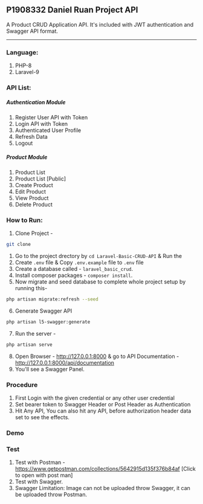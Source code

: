 ## P1908332 Daniel Ruan Project API
A Product CRUD Application API. It's included with JWT authentication and Swagger API format.

----

### Language:
1. PHP-8
1. Laravel-9

### API List:
##### Authentication Module
1. Register User API with Token
1. Login API with Token
1. Authenticated User Profile
1. Refresh Data
1. Logout

##### Product Module
1. Product List
1. Product List [Public]
1. Create Product
1. Edit Product
1. View Product
1. Delete Product

### How to Run:
1. Clone Project - 

```bash
git clone 
```
1. Go to the project drectory by `cd Laravel-Basic-CRUD-API` & Run the
2. Create `.env` file & Copy `.env.example` file to `.env` file
3. Create a database called - `laravel_basic_crud`.
4. Install composer packages - `composer install`.
5. Now migrate and seed database to complete whole project setup by running this-
``` bash
php artisan migrate:refresh --seed
```
6. Generate Swagger API
``` bash
php artisan l5-swagger:generate
```
7. Run the server -
``` bash
php artisan serve
```
8. Open Browser -
http://127.0.0.1:8000 & go to API Documentation -
http://127.0.0.1:8000/api/documentation
9. You'll see a Swagger Panel.


### Procedure
1. First Login with the given credential or any other user credential
1. Set bearer token to Swagger Header or Post Header as Authentication
1. Hit Any API, You can also hit any API, before authorization header data set to see the effects.


### Demo

### Test
1. Test with Postman - https://www.getpostman.com/collections/5642915d135f376b84af [Click to open with post man]
1. Test with Swagger.
1. Swagger Limitation: Image can not be uploaded throw Swagger, it can be uploaded throw Postman.
